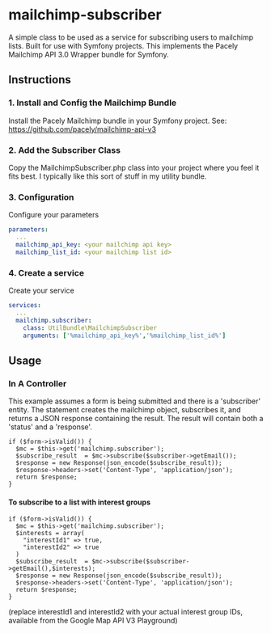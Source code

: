 # mailchimp-subscriber
A simple class to be used as a service for subscribing users to mailchimp lists.  Built for use with Symfony projects. This implements the Pacely Mailchimp API 3.0 Wrapper bundle for Symfony.

## Instructions
### 1. Install and Config the Mailchimp Bundle
Install the Pacely Mailchimp bundle in your Symfony project. See: https://github.com/pacely/mailchimp-api-v3

### 2. Add the Subscriber Class
Copy the MailchimpSubscriber.php class into your project where you feel it fits best.  I typically like this sort of stuff in my utility bundle.

### 3. Configuration
Configure your parameters
```#app/config/parameters.yml
parameters:
  ...
  mailchimp_api_key: <your mailchimp api key>
  mailchimp_list_id: <your mailchimp list id>
```

### 4. Create a service
Create your service
```#app/config/services.yml
services:
  ...
  mailchimp.subscriber:
    class: UtilBundle\MailchimpSubscriber
    arguments: ['%mailchimp_api_key%','%mailchimp_list_id%']
```

## Usage

### In A Controller
This example assumes a form is being submitted and there is a 'subscriber' entity.  The statement creates the mailchimp object, subscribes it, and returns a JSON response containing the result.  The result will contain both a 'status' and a 'response'.

```#controller
if ($form->isValid()) {
  $mc = $this->get('mailchimp.subscriber');
  $subscribe_result  = $mc->subscribe($subscriber->getEmail());
  $response = new Response(json_encode($subscribe_result));
  $response->headers->set('Content-Type', 'application/json');
  return $response;
}
```
#### To subscribe to a list with interest groups
```#controller
if ($form->isValid()) {
  $mc = $this->get('mailchimp.subscriber');
  $interests = array(
    "interestId1" => true,
    "interestId2" => true
  )
  $subscribe_result  = $mc->subscribe($subscriber->getEmail(),$interests);
  $response = new Response(json_encode($subscribe_result));
  $response->headers->set('Content-Type', 'application/json');
  return $response;
}
```
(replace interestId1 and interestId2 with your actual interest group IDs, available from the Google Map API V3 Playground)
